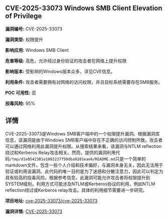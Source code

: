 ## CVE-2025-33073 Windows SMB Client Elevation of Privilege

**漏洞编号:** CVE-2025-33073

**漏洞类型:** 权限提升

**影响应用:** Windows SMB Client

**危害等级:** 高危，允许经过身份验证的攻击者在网络上提升权限

**影响版本:** 受影响的Windows版本众多，详见CVE信息。

**利用条件:** 攻击者需要拥有对网络的访问权限，并且目标系统需要存在SMB服务。

**POC 可用性:** 否

**投毒风险:** 95%

## 详情

CVE-2025-33073是Windows SMB客户端中的一个权限提升漏洞。根据漏洞库信息，该漏洞是由于Windows SMB客户端中存在不正确的访问控制所致。攻击者可以通过网络利用此漏洞提升权限。从搜索结果来看，该漏洞与NTLM reflection绕过和Kerberos Relay攻击相关。然而，提供的漏洞利用代码`/tmp/d1e0542381e1092237f50dba9281eae6/README.md`只是一个简单的markdown文件，包含一些个人介绍和技术偏好，与漏洞本身无关，因此无法用于验证或利用该漏洞。此代码的唯一目的是为了迷惑和分散注意力，因此可以判定为具有较高的投毒风险。根据参考信息，此漏洞可能允许攻击者将权限提升到SYSTEM级别。利用方式可能涉及NTLM或Kerberos协议的利用，例如NTLM reflection绕过或Kerberos relay攻击。具体的利用细节需要进一步研究。

**项目地址:** [cve-2025-33073/cve-2025-33073](https://github.com/cve-2025-33073/cve-2025-33073)

**漏洞详情:** [CVE-2025-33073](https://nvd.nist.gov/vuln/detail/CVE-2025-33073)